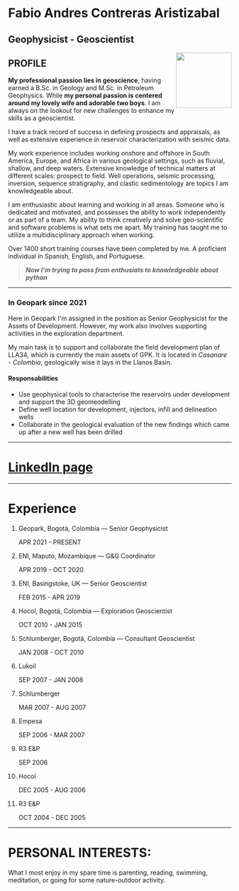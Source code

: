 # Fabio Andres Contreras Aristizabal
## Geophysicist - Geoscientist

<img style="float: right;" src="https://avatars.githubusercontent.com/u/21201884?v=4" width="125" height="125">


## PROFILE
  **My professional passion lies in geoscience**, having earned a B.Sc. in Geology and M.Sc. in Petroleum Geophysics. While **my personal passion is centered around my lovely wife and adorable two boys**. I am always on the lookout for new challenges to enhance my skills as a geoscientist.
  
   I have a track record of success in defining prospects and appraisals, as well as extensive experience in reservoir characterization with seismic data.
   
   My work experience includes working onshore and offshore in South America, Europe, and Africa in various geological settings, such as fluvial, shallow, and deep waters. Extensive knowledge of technical matters at different scales: prospect to field. Well operations, seismic processing, inversion, sequence stratigraphy, and clastic sedimentology are topics I am knowledgeable about.
   
   I am enthusiastic about learning and working in all areas. Someone who is dedicated and motivated, and possesses the ability to work independently or as part of a team. My ability to think creatively and solve geo-scientific and software problems is what sets me apart. My training has taught me to utilize a multidisciplinary approach when working.
   
   Over 1400 short training courses have been completed by me. A proficient individual in Spanish, English, and Portuguese.

    
   >  ***Now I'm trying to pass from enthusiats to knowledgeable about python***


---
### In Geopark since 2021 

Here in Geopark I'm assigned in the position as Senior Geophysicist for the Assets of Development. However, my work also involves supporting activities in the exploration department.

My main task is to support and collaborate the field development plan of LLA34, which is currently the main assets of GPK. It is located in *Casanare - Colombia*, geologically wise it lays in the Llanos Basin.

#### Responsabilities
- Use geophysical tools to characterise the reservoirs under development and support the 3D geomeodelling
- Define well location for development, injectors, infill and delineation wells
- Collaborate in the geological evaluation of the new findings which came up after a new well has been drilled

  
---

# [LinkedIn page](https://www.linkedin.com/in/fabioaco)

---

# Experience
1. Geopark, Bogotá, Colombia — Senior Geophysicist <p>
APR 2021 - PRESENT
2. ENI, Maputo, Mozambique — G&G Coordinator <p>
APR 2019 - OCT 2020
3. ENI, Basingstoke, UK — Senior Geoscientist <p>
FEB 2015 - APR 2019
4. Hocol, Bogotá, Colombia — Exploration Geoscientist <p>
OCT 2010 - JAN 2015
5. Schlumberger, Bogotá, Colombia — Consultant Geoscientist <p>
JAN 2008 - OCT 2010
6. Lukoil <p>
SEP 2007 - JAN 2008
7. Schlumberger <p>
MAR 2007 - AUG 2007
8. Empesa <p>
SEP 2006 - MAR 2007
9. R3 E&P <p>
SEP 2006
10. Hocol <p>
DEC 2005 - AUG 2006
11. R3 E&P <p>
OCT 2004 - DEC 2005

---

# PERSONAL INTERESTS:

What I most enjoy in my spare time is parenting, reading, swimming, meditation, or going for some nature-outdoor activity. 
